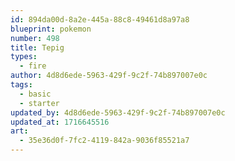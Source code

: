 ```yaml
---
id: 894da00d-8a2e-445a-88c8-49461d8a97a8
blueprint: pokemon
number: 498
title: Tepig
types:
  - fire
author: 4d8d6ede-5963-429f-9c2f-74b897007e0c
tags:
  - basic
  - starter
updated_by: 4d8d6ede-5963-429f-9c2f-74b897007e0c
updated_at: 1716645516
art:
  - 35e36d0f-7fc2-4119-842a-9036f85521a7
---
```

